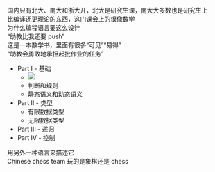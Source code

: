 国内只有北大、南大和浙大开，北大是研究生课，南大大多数也是研究生上<br />比编译还更理论的东西，这门课会上的很像数学<br />为什么编程语言要这么设计<br />“助教比我还要 push”<br />这是一本数学书，里面有很多“可见”“易得”<br />“助教会勇敢地承担起批作业的任务”

- Part I - 基础
   - ![](https://cdn.nlark.com/yuque/__latex/e520c061a407db472027709bf3f73290.svg#card=math&code=%5Clambda&id=kt5Fe)
   - 判断和规则
   - 静态语义和动态语义
- Part II - 类型
   - 有限数据类型
   - 无限数据类型
- Part III - 递归
- Part IV - 控制

用另外一种语言来描述它<br />Chinese chess team 玩的是象棋还是 chess

